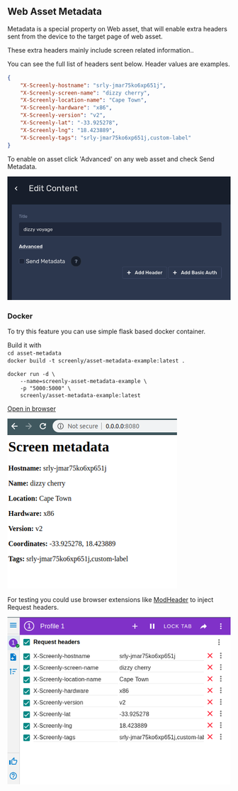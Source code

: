 ## Web Asset Metadata
 
Metadata is a special property on Web asset,
that will enable extra headers sent from the device to the 
target page of web asset.

These extra headers mainly include screen related information.. 

You can see the full list of headers sent below. 
Header values are examples.

```json
{
    "X-Screenly-hostname": "srly-jmar75ko6xp651j",
    "X-Screenly-screen-name": "dizzy cherry",
    "X-Screenly-location-name": "Cape Town",
    "X-Screenly-hardware": "x86",
    "X-Screenly-version": "v2",
    "X-Screenly-lat": "-33.925278",
    "X-Screenly-lng": "18.423889",
    "X-Screenly-tags": "srly-jmar75ko6xp651j,custom-label"
}
```

To enable on asset click 'Advanced' on any web asset
and check Send Metadata.

![](img/send_metadata_checkbox.png)

### Docker

To try this feature you can use simple flask based docker container.

Build it with \
`cd asset-metadata` \
`docker build -t screenly/asset-metadata-example:latest .`

```
docker run -d \
    --name=screenly-asset-metadata-example \
    -p "5000:5000" \
    screenly/asset-metadata-example:latest
```

[Open in browser](0.0.0.0:5000)


![](img/python_script_page.png)



For testing you could use browser extensions like [ModHeader](https://chrome.google.com/webstore/detail/modheader/idgpnmonknjnojddfkpgkljpfnnfcklj?hl=en) to inject Request headers.

![](img/mode_header_example.png)

